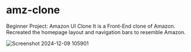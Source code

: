 # amz-clone
Beginner Project: Amazon UI Clone
It is a Front-End clone of Amazon.
Recreated the homepage layout and navigation bars to resemble Amazon.

![Screenshot 2024-12-09 105901](https://github.com/user-attachments/assets/166297fc-4f33-4608-8592-c56be1eb1438)




